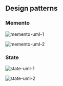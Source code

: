 ## Design patterns

### Memento
![memento-uml-1]("./src/memento/uml.png")

![memento-uml-2]("./src/memento/uml-2.png")

### State
![state-uml-1]("./src/state/uml.jpg")

![state-uml-2]("src/state/uml-2.jpg")

